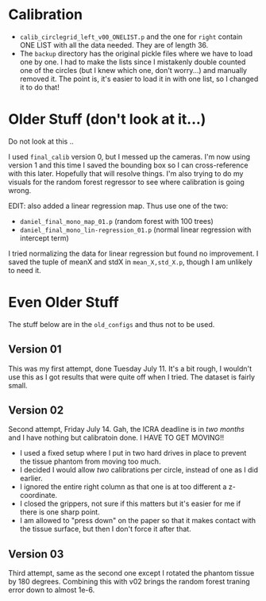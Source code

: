 # Calibration


- `calib_circlegrid_left_v00_ONELIST.p` and the one for `right` contain ONE LIST with all the data needed. They are of length 36.
- The `backup` directory has the original pickle files where we have to load one by one. I had to make the lists since I mistakenly double counted one of the circles (but I knew which one, don't worry...) and manually removed it. The point is, it's easier to load it in with one list, so I changed it to do that!



# Older Stuff (don't look at it...)

Do not look at this ..

I used `final_calib` version 0, but I messed up the cameras. I'm now using version 1 and this time I saved the bounding box so I can cross-reference with this later. Hopefully that will resolve things.
I'm also trying to do my visuals for the random forest regressor to see where calibration is going wrong.

EDIT: also added a linear regression map. Thus use one of the two:

- `daniel_final_mono_map_01.p` (random forest with 100 trees)
- `daniel_final_mono_lin-regression_01.p` (normal linear regression with intercept term)

I tried normalizing the data for linear regression but found no improvement. I saved the tuple of meanX and stdX in `mean_X,std_X.p`, though I am unlikely to need it.

# Even Older Stuff

The stuff below are in the `old_configs` and thus not to be used.

## Version 01

This was my first attempt, done Tuesday July 11. It's a bit rough, I wouldn't use this as I got results that were quite off when I tried. The dataset is fairly small.

## Version 02

Second attempt, Friday July 14. Gah, the ICRA deadline is in *two months* and I have nothing but calibratoin done. I HAVE TO GET MOVING!!

- I used a fixed setup where I put in two hard drives in place to prevent the tissue phantom from moving too much. 
- I decided I would allow *two* calibrations per circle, instead of one as I did earlier.
- I ignored the entire right column as that one is at too different a z-coordinate.
- I closed the grippers, not sure if this matters but it's easier for me if there is one sharp point.
- I am allowed to "press down" on the paper so that it makes contact with the tissue surface, but then I don't force it after that.


## Version 03

Third attempt, same as the second one except I rotated the phantom tissue by 180 degrees. Combining this with v02 brings the random forest traning error down to almost 1e-6.
